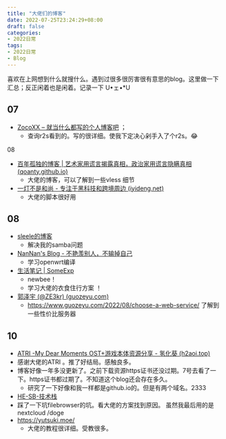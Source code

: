 ```yaml
---
title: "大佬们的博客"
date: 2022-07-25T23:24:29+08:00
draft: false
categories:
- 2022日常
tags:
- 2022日常
- Blog
---
```




喜欢在上网想到什么就搜什么。遇到过很多很厉害很有意思的blog。这里做一下汇总；反正闲着也是闲着。记录一下 U•ェ•*U

## 07

- [ZocoXX – 就当什么都写的个人博客吧](https://zocoxx.com/) ；
	- 查询r2s看到的。写的很详细。使我下定决心剁手入了个r2s。😂

08

- [百年孤独的博客 | 艺术家用谎言揭露真相，政治家用谎言隐瞒真相 (qoanty.github.io)](https://qoanty.github.io/)  
	- 大佬的博客，可以了解到一些vless 细节
- [一灯不是和尚 - 专注于黑科技和跨境周边 (iyideng.net)](https://iyideng.net/) 
  - 大佬的脚本很好用

## 08

- [sleele的博客](https://sleele.com/)  
  - 解决我的samba问题
- [NanNan's Blog - 不艳羡别人，不输掉自己](https://blog.nannan.cool/) 
   -  学习openwrt编译
- [生活笔记 | SomeExp](https://someexp.com/post/life-notes/) 
   -  newbee！
   -  学习大佬的衣食住行方案 ！
-  [郭泽宇 (@ZE3kr) (guozeyu.com)](https://www.guozeyu.com/) 
   - https://www.guozeyu.com/2022/08/choose-a-web-service/ 了解到一些性价比服务器

## 10

-  [ATRI -My Dear Moments OST+游戏本体资源分享 - 氢化葵 (h2aoi.top)](https://blog.h2aoi.top/2020/atriostgame/) 
  - 感谢大佬的ATRI 。推了好结局。感触良多。
  - 博客好像一年多没更新了。之前下载资源https证书还没过期。7号去看了一下。https证书都过期了。不知道这个blog还会存在多久。
    - 研究了一下好像和我一样都是github.io的。但是有两个域名。2333
-   [HE-SB-技术栈](https://tech.he-sb.top/) 
   -  踩了一下坑filebrowser的坑。看大佬的方案找到原因。 虽然我最后用的是nextcloud  /doge
-  https://yutsuki.moe/
   -  大佬的教程很详细。受教很多。

